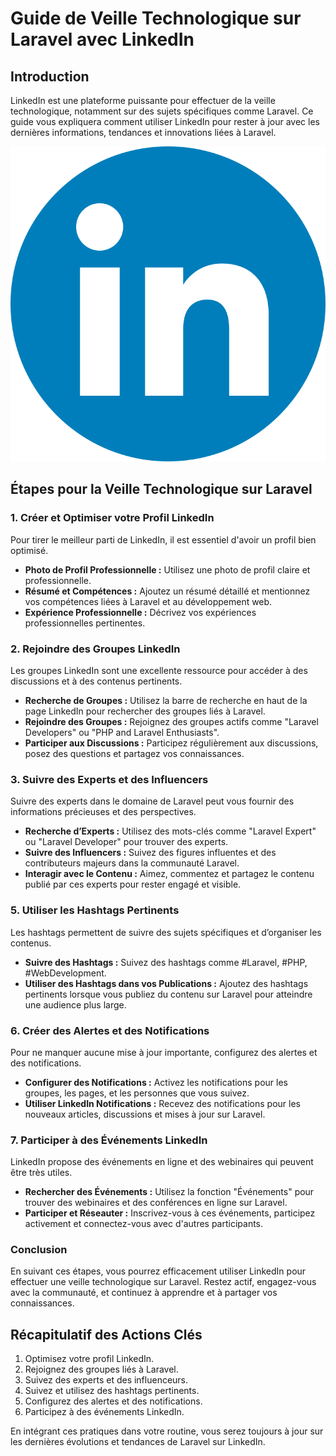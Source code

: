 
# Guide de Veille Technologique sur Laravel avec LinkedIn

## Introduction

LinkedIn est une plateforme puissante pour effectuer de la veille technologique, notamment sur des sujets spécifiques comme Laravel. Ce guide vous expliquera comment utiliser LinkedIn pour rester à jour avec les dernières informations, tendances et innovations liées à Laravel.

  ![image](/Linkedin/Images/LinkedIn_icon_circle.svg.png)

## Étapes pour la Veille Technologique sur Laravel

### 1. **Créer et Optimiser votre Profil LinkedIn**

Pour tirer le meilleur parti de LinkedIn, il est essentiel d'avoir un profil bien optimisé.

- **Photo de Profil Professionnelle :** Utilisez une photo de profil claire et professionnelle.
- **Résumé et Compétences :** Ajoutez un résumé détaillé et mentionnez vos compétences liées à Laravel et au développement web.
- **Expérience Professionnelle :** Décrivez vos expériences professionnelles pertinentes.

### 2. **Rejoindre des Groupes LinkedIn**

Les groupes LinkedIn sont une excellente ressource pour accéder à des discussions et à des contenus pertinents.

- **Recherche de Groupes :** Utilisez la barre de recherche en haut de la page LinkedIn pour rechercher des groupes liés à Laravel.
- **Rejoindre des Groupes :** Rejoignez des groupes actifs comme "Laravel Developers" ou "PHP and Laravel Enthusiasts".
- **Participer aux Discussions :** Participez régulièrement aux discussions, posez des questions et partagez vos connaissances.

### 3. **Suivre des Experts et des Influencers**

Suivre des experts dans le domaine de Laravel peut vous fournir des informations précieuses et des perspectives.

- **Recherche d’Experts :** Utilisez des mots-clés comme "Laravel Expert" ou "Laravel Developer" pour trouver des experts.
- **Suivre des Influencers :** Suivez des figures influentes et des contributeurs majeurs dans la communauté Laravel.
- **Interagir avec le Contenu :** Aimez, commentez et partagez le contenu publié par ces experts pour rester engagé et visible.

<!-- ### 4. **Utiliser LinkedIn Pulse et les Articles**

LinkedIn Pulse est une fonctionnalité où les utilisateurs peuvent publier des articles.

- **Recherche d’Articles :** Recherchez des articles en utilisant des mots-clés spécifiques comme "Laravel Updates" ou "Laravel Tutorials".
- **Suivre des Auteurs :** Suivez les auteurs qui publient régulièrement des articles sur Laravel.
- **Publier vos Propres Articles :** Partagez vos propres connaissances et expériences avec Laravel pour contribuer à la communauté. -->

### 5. **Utiliser les Hashtags Pertinents**

Les hashtags permettent de suivre des sujets spécifiques et d’organiser les contenus.

- **Suivre des Hashtags :** Suivez des hashtags comme #Laravel, #PHP, #WebDevelopment.
- **Utiliser des Hashtags dans vos Publications :** Ajoutez des hashtags pertinents lorsque vous publiez du contenu sur Laravel pour atteindre une audience plus large.

### 6. **Créer des Alertes et des Notifications**

Pour ne manquer aucune mise à jour importante, configurez des alertes et des notifications.

- **Configurer des Notifications :** Activez les notifications pour les groupes, les pages, et les personnes que vous suivez.
- **Utiliser LinkedIn Notifications :** Recevez des notifications pour les nouveaux articles, discussions et mises à jour sur Laravel.

### 7. **Participer à des Événements LinkedIn**

LinkedIn propose des événements en ligne et des webinaires qui peuvent être très utiles.

- **Rechercher des Événements :** Utilisez la fonction "Événements" pour trouver des webinaires et des conférences en ligne sur Laravel.
- **Participer et Réseauter :** Inscrivez-vous à ces événements, participez activement et connectez-vous avec d'autres participants.

### Conclusion

En suivant ces étapes, vous pourrez efficacement utiliser LinkedIn pour effectuer une veille technologique sur Laravel. Restez actif, engagez-vous avec la communauté, et continuez à apprendre et à partager vos connaissances.

## Récapitulatif des Actions Clés

1. Optimisez votre profil LinkedIn.
2. Rejoignez des groupes liés à Laravel.
3. Suivez des experts et des influenceurs.
4. Suivez et utilisez des hashtags pertinents.
5. Configurez des alertes et des notifications.
6. Participez à des événements LinkedIn.

En intégrant ces pratiques dans votre routine, vous serez toujours à jour sur les dernières évolutions et tendances de Laravel sur LinkedIn.
